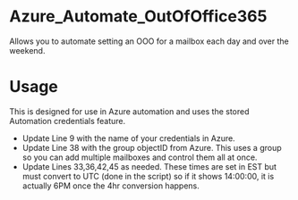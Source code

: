 # Azure_Automate_OutOfOffice365
Allows you to automate setting an OOO for a mailbox each day and over the weekend.

# Usage
This is designed for use in Azure automation and uses the stored Automation credentials feature.

- Update Line 9 with the name of your credentials in Azure.
- Update Line 38 with the group objectID from Azure. This uses a group so you can add multiple mailboxes and control them all at once.
- Update Lines 33,36,42,45 as needed. These times are set in EST but must convert to UTC (done in the script) so if it shows 14:00:00, it is actually 6PM once the 4hr conversion happens.
